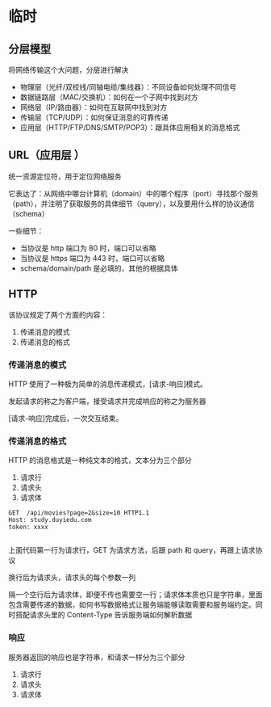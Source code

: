 # 临时

## 分层模型

将网络传输这个大问题，分层进行解决

-   物理层（光纤/双绞线/同轴电缆/集线器）：不同设备如何处理不同信号
-   数据链路层（MAC/交换机）：如何在一个子网中找到对方
-   网络层（IP/路由器）：如何在互联网中找到对方
-   传输层（TCP/UDP）：如何保证消息的可靠传递
-   应用层（HTTP/FTP/DNS/SMTP/POP3）：跟具体应用相关的消息格式

## URL（应用层 ）

统一资源定位符，用于定位网络服务

它表达了：从网络中哪台计算机（domain）中的哪个程序（port）寻找那个服务（path），并注明了获取服务的具体细节（query），以及要用什么样的协议通信（schema）

一些细节：

-   当协议是 http 端口为 80 时，端口可以省略
-   当协议是 https 端口为 443 时，端口可以省略
-   schema/domain/path 是必填的，其他的根据具体

## HTTP

该协议规定了两个方面的内容：

1. 传递消息的模式
2. 传递消息的格式

### 传递消息的模式

HTTP 使用了一种极为简单的消息传递模式，[请求-响应]模式。

发起请求的称之为客户端，接受请求并完成响应的称之为服务器

[请求-响应]完成后，一次交互结束。

### 传递消息的格式

HTTP 的消息格式是一种纯文本的格式，文本分为三个部分

1. 请求行
2. 请求头
3. 请求体

```
GET  /api/movies?page=2&size=10 HTTP1.1
Host: study.duyiedu.com
token: xxxx


```

上面代码第一行为请求行，GET 为请求方法，后跟 path 和 query，再跟上请求协议

换行后为请求头，请求头的每个参数一列

隔一个空行后为请求体，即便不传也需要空一行；请求体本质也只是字符串，里面包含需要传递的数据，如何书写数据格式让服务端能够读取需要和服务端约定。同时搭配请求头里的 Content-Type 告诉服务端如何解析数据

### 响应

服务器返回的响应也是字符串，和请求一样分为三个部分

1. 请求行
2. 请求头
3. 请求体
